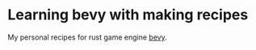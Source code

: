 # Learning bevy with making recipes

My personal recipes for rust game engine [bevy](https://bevyengine.org/).
